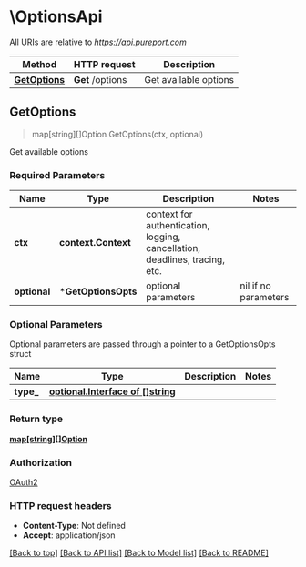 # \OptionsApi

All URIs are relative to *https://api.pureport.com*

Method | HTTP request | Description
------------- | ------------- | -------------
[**GetOptions**](OptionsApi.md#GetOptions) | **Get** /options | Get available options



## GetOptions

> map[string][]Option GetOptions(ctx, optional)

Get available options

### Required Parameters


Name | Type | Description  | Notes
------------- | ------------- | ------------- | -------------
**ctx** | **context.Context** | context for authentication, logging, cancellation, deadlines, tracing, etc.
 **optional** | ***GetOptionsOpts** | optional parameters | nil if no parameters

### Optional Parameters

Optional parameters are passed through a pointer to a GetOptionsOpts struct


Name | Type | Description  | Notes
------------- | ------------- | ------------- | -------------
 **type_** | [**optional.Interface of []string**](string.md)|  | 

### Return type

[**map[string][]Option**](array.md)

### Authorization

[OAuth2](../README.md#OAuth2)

### HTTP request headers

- **Content-Type**: Not defined
- **Accept**: application/json

[[Back to top]](#) [[Back to API list]](../README.md#documentation-for-api-endpoints)
[[Back to Model list]](../README.md#documentation-for-models)
[[Back to README]](../README.md)

